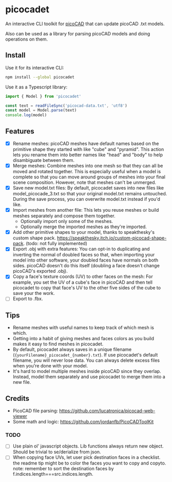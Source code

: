 # picocadet

An interactive CLI toolkit for [picoCAD][picocad] that can update picoCAD .txt models.

Also can be used as a library for parsing picoCAD models and doing operations on them.

## Install

Use it for its interactive CLI:

```sh
npm install --global picocadet
```

Use it as a Typescript library:

```typescript
import { Model } from 'picocadet'

const text = readFileSync('picocad-data.txt', 'utf8')
const model = Model.parse(text)
console.log(model)
```

## Features

-   [x] Rename meshes: picoCAD meshes have default names based on the primitive shape they started with like "cube" and "pyramid". This action lets you rename them into better names like "head" and "body" to help disambiguate between them.
-   [x] Merge meshes: Combine meshes into one mesh so that they can all be moved and rotated together. This is especially useful when a model is complete so that you can move around groups of meshes into your final scene composition. However, note that meshes can't be unmerged.
-   [x] Save new model.txt files: By default, picocadet saves into new files like model_picocade_3.txt so that your original model.txt remains untouched. During the save process, you can overwrite model.txt instead if you'd like.
-   [x] Import meshes from another file: This lets you reuse meshes or build meshes separately and compose them together.
    -   Optionally import only some of the meshes.
    -   Optionally merge the imported meshes as they're imported.
-   [x] Add other primitive shapes to your model, thanks to speakthesky's custom shape pack. https://speakthesky.itch.io/custom-picocad-shape-pack. (todo: not fully implemented)
-   [x] Export .obj with extra features: You can opt-in to duplicating and inverting the normal of doubled faces so that, when importing your model into other software, your doubled faces have normals on both sides. picoCAD doesn't do this itself (doubling a face doesn't change picoCAD's exported .obj).
-   [x] Copy a face's texture coords (UV) to other faces on the mesh: For example, you set the UV of a cube's face in picoCAD and then tell picocadet to copy that face's UV to the other five sides of the cube to save your the work.
-   [ ] Export to .fbx.

## Tips

-   Rename meshes with useful names to keep track of which mesh is which.
-   Getting into a habit of giving meshes and faces colors as you build makes it easy to find meshes in picocadet.
-   By default, picocadet always saves in a unique filename (`{yourFilename}_picocadet_{number}.txt`). If use picocadet's default filename, you will never lose data. You can always delete excess files when you're done with your model.
-   It's hard to model multiple meshes inside picoCAD since they overlap. Instead, model them separately and use picocadet to merge them into a new file.

## Credits

-   PicoCAD file parsing: https://github.com/lucatronica/picocad-web-viewer
-   Some math and logic: https://github.com/jordanfb/PicoCADToolKit

### TODO

-   [ ] Use plain ol' javascript objects. Lib functions always return new object. Should be trivial to se/derialize from json.
-   [ ] When copying face UVs, let user pick destination faces in a checklist. the readme tip might be to color the faces you want to copy and copyto. note: remember to sort the destination faces by f.indices.length===src.indices.length.

[picocad]: https://johanpeitz.itch.io/picocad
